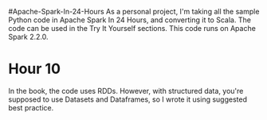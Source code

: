 #Apache-Spark-In-24-Hours
As a personal project, I'm taking all the sample Python code in Apache Spark In 24 Hours, and converting it to Scala.
The code can be used in the Try It Yourself sections. This code runs on Apache Spark 2.2.0.

# Hour 10
In the book, the code uses RDDs. However, with structured data, you're supposed to use Datasets and Dataframes, so I wrote it using suggested best practice. 
